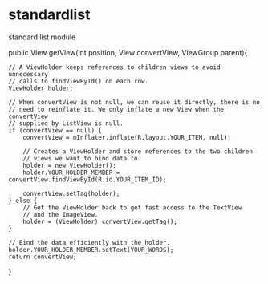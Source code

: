 standardlist
============

standard list module 




public View getView(int position, View convertView, ViewGroup parent){
	
	// A ViewHolder keeps references to children views to avoid unnecessary
	// calls to findViewById() on each row.
	ViewHolder holder;

	// When convertView is not null, we can reuse it directly, there is no
	// need to reinflate it. We only inflate a new View when the convertView
	// supplied by ListView is null.
	if (convertView == null) {
		convertView = mInflater.inflate(R.layout.YOUR_ITEM, null);

		// Creates a ViewHolder and store references to the two children
		// views we want to bind data to.
		holder = new ViewHolder();
		holder.YOUR_HOLDER_MEMBER = convertView.findViewById(R.id.YOUR_ITEM_ID);

		convertView.setTag(holder);
	} else {
		// Get the ViewHolder back to get fast access to the TextView
		// and the ImageView.
		holder = (ViewHolder) convertView.getTag();
	}

	// Bind the data efficiently with the holder.
	holder.YOUR_HOLDER_MEMBER.setText(YOUR_WORDS);
	return convertView;
}

